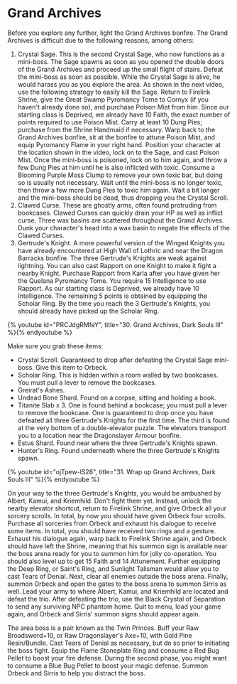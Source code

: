 # Grand Archives

Before you explore any further, light the Grand Archives bonfire. The Grand
Archives is difficult due to the following reasons, among others:

1. Crystal Sage. This is the second Crystal Sage, who now functions as a
   mini-boss. The Sage spawns as soon as you opened the double doors of the
   Grand Archives and proceed up the small flight of stairs. Defeat the
   mini-boss as soon as possible. While the Crystal Sage is alive, he would
   harass you as you explore the area. As shown in the next video, use the
   following strategy to easily kill the Sage. Return to Firelink Shrine, give
   the Great Swamp Pyromancy Tome to Cornyx (if you haven't already done so),
   and purchase Poison Mist from him. Since our starting class is Deprived, we
   already have 10 Faith, the exact number of points required to use Poison
   Mist. Carry at least 10 Dung Pies; purchase from the Shrine Handmaid if
   necessary. Warp back to the Grand Archives bonfire, sit at the bonfire to
   attune Poison Mist, and equip Pyromancy Flame in your right hand. Position
   your character at the location shown in the video, lock on to the Sage, and
   cast Poison Mist. Once the mini-boss is poisoned, lock on to him again, and
   throw a few Dung Pies at him until he is also inflicted with toxic. Consume a
   Blooming Purple Moss Clump to remove your own toxic bar, but doing so is
   usually not necessary. Wait until the mini-boss is no longer toxic, then
   throw a few more Dung Pies to toxic him again. Wait a bit longer and the
   mini-boss should be dead, thus dropping you the Crystal Scroll.
1. Clawed Curse. These are ghostly arms, often found protruding from bookcases.
   Clawed Curses can quickly drain your HP as well as inflict curse. Three wax
   basins are scattered throughout the Grand Archives. Dunk your character's
   head into a wax basin to negate the effects of the Clawed Curses.
1. Gertrude's Knight. A more powerful version of the Winged Knights you have
   already encountered at High Wall of Lothric and near the Dragon Barracks
   bonfire. The three Gertrude's Knights are weak against lightning. You can
   also cast Rapport on one Knight to make it fight a nearby Knight. Purchase
   Rapport from Karla after you have given her the Quelana Pyromancy Tome. You
   require 15 Intelligence to use Rapport. As our starting class is Deprived, we
   already have 10 Intelligence. The remaining 5 points is obtained by equipping
   the Scholar Ring. By the time you reach the 3 Gertrude's Knights, you should
   already have picked up the Scholar Ring.

{% youtube id="PRCJdgRMfeY", title="30. Grand Archives, Dark Souls III" %}{% endyoutube %}

Make sure you grab these items:

-   Crystal Scroll. Guaranteed to drop after defeating the Crystal Sage
    mini-boss. Give this item to Orbeck.
-   Scholar Ring. This is hidden within a room walled by two bookcases. You must
    pull a lever to remove the bookcases.
-   Greirat's Ashes.
-   Undead Bone Shard. Found on a corpse, sitting and holding a book.
-   Titanite Slab x 3. One is found behind a bookcase; you must pull a lever to
    remove the bookcase. One is guaranteed to drop once you have defeated all
    three Gertrude's Knights for the first time. The third is found at the very
    bottom of a double-elevator puzzle. The elevators transport you to a
    location near the Dragonslayer Armour bonfire.
-   Estus Shard. Found near where the three Gertrude's Knights spawn.
-   Hunter's Ring. Found underneath where the three Gertrude's Knights spawn.

{% youtube id="ojTpew-lS28", title="31. Wrap up Grand Archives, Dark Souls III" %}{% endyoutube %}

On your way to the three Gertrude's Knights, you would be ambushed by Albert,
Kamui, and Kriemhild. Don't fight them yet. Instead, unlock the nearby elevator
shortcut, return to Firelink Shrine, and give Orbeck all your sorcery scrolls.
In total, by now you should have given Orbeck four scrolls. Purchase all
sorceries from Orbeck and exhaust his dialogue to receive some items. In total,
you should have received two rings and a gesture. Exhaust his dialogue again,
warp back to Firelink Shrine again, and Orbeck should have left the Shrine,
meaning that his summon sign is available near the boss arena ready for you to
summon him for jolly co-operation. You should also level up to get 15 Faith and
14 Attunement. Further equipping the Deep Ring, or Saint's Ring, and Sunlight
Talisman would allow you to cast Tears of Denial. Next, clear all enemies
outside the boss arena. Finally, summon Orbeck and open the gates to the boss
arena to summon Sirris as well. Lead your army to where Albert, Kamui, and
Kriemhild are located and defeat the trio. After defeating the trio, use the
Black Crystal of Separation to send any surviving NPC phantom home. Quit to
menu, load your game again, and Orbeck and Sirris' summon signs should appear
again.

The area boss is a pair known as the Twin Princes. Buff your Raw Broadsword+10,
or Raw Dragonslayer's Axe+10, with Gold Pine Resin/Bundle. Cast Tears of Denial
as necessary, but do so prior to initiating the boss fight. Equip the Flame
Stoneplate Ring and consume a Red Bug Pellet to boost your fire defense. During
the second phase, you might want to consume a Blue Bug Pellet to boost your
magic defense. Summon Orbeck and Sirris to help you distract the boss.
